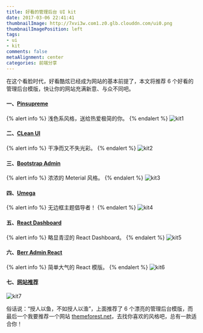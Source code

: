 ```yaml
---
title: 好看的管理后台 UI kit
date: 2017-03-06 22:41:41
thumbnailImage: http://7xvi3w.com1.z0.glb.clouddn.com/ui0.png
thumbnailImagePosition: left
tags: 
- ui
- kit
comments: false
metaAlignment: center
categories: 前端分享 
---
```

在这个看脸时代，好看酷炫已经成为网站的基本前提了，本文将推荐 6 个好看的管理后台模版，快让你的网站充满新意、与众不同吧。
<!-- more -->
#### 一、[Pinsupreme](http://light.pinsupreme.com/apps_email.html#)
{% alert info %}
浅色系风格，送给热爱极简的你。
{% endalert %}
![kit1](http://7xvi3w.com1.z0.glb.clouddn.com/ui1.png)

#### 二、[CLean UI](http://cleanuitemplate.com/classic/package/livepreview/index_theme_default.html#/apps/profile)
{% alert info %}
干净而又不失光彩。
{% endalert %}
![kit2](http://7xvi3w.com1.z0.glb.clouddn.com/ui2.png)

#### 三、[Bootstrap Admin](http://getbootstrapadmin.com/remark/material/center/index.html)
{% alert info %}
浓浓的 Meterial 风格。
{% endalert %}
![kit3](http://7xvi3w.com1.z0.glb.clouddn.com/ui3.png)

#### 四、[Umega](http://lethemes.net/umega/1.6/second-layout/index.html)
{% alert info %}
无边框主题倡导者！
{% endalert %}
![kit4](http://7xvi3w.com1.z0.glb.clouddn.com/ui4.png)

#### 五、[React Dashboard](http://preview.themeforest.net/item/eract-reactjs-bootstrap-4-admin-template/full_screen_preview/19526861)
{% alert info %}
略显青涩的 React Dashboard。
{% endalert %}
![kit5](http://7xvi3w.com1.z0.glb.clouddn.com/ui5.png)

#### 六、[Berr Admin React](http://preview.themeforest.net/item/berr-admin-react-admin-/full_screen_preview/19523141?_ga=2.162882748.1844809649.1498535569-1452979313.1496981301)
{% alert info %}
简单大气的 React 模版。
{% endalert %}
![kit6](http://7xvi3w.com1.z0.glb.clouddn.com/ui6.png)

#### 七、[网站推荐](https://themeforest.net/item/metronic-responsive-admin-dashboard-template/4021469?s_rank=1)
![kit7](http://7xvi3w.com1.z0.glb.clouddn.com/ui7.png)

俗话说：“授人以鱼，不如授人以渔”，上面推荐了 6 个漂亮的管理后台模版，而最后一个我要推荐一个网站 [themeforest.net](https://themeforest.net/)，去找你喜欢的风格吧，总有一款适合你！

